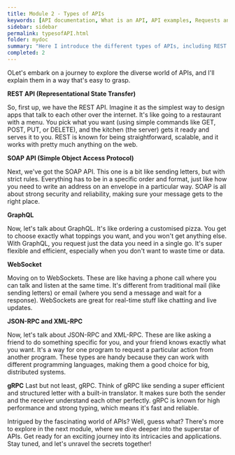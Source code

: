 ```yaml
---
title: Module 2 - Types of APIs
keywords: [API documentation, What is an API, API examples, Requests and Responses, API, REST API, SOAP API, GraphQL, WebSockets, JSON-RPC, XML-RPC, gRPC, REST APIs]
sidebar: sidebar
permalink: typesofAPI.html
folder: mydoc
summary: "Here I introduce the different types of APIs, including REST APIs, SOAP APIs, GraphQL, WebSockets, JSON-RPC, XML-RPC, and gRPC. It explains each type of API in a simple and easy-to-understand way, using analogies and examples. The article also discusses the applications of each type of API."
completed: 2
---
```


OLet's embark on a journey to explore the diverse world of APIs, and I'll explain them in a way that's easy to grasp.

**REST API (Representational State Transfer)**

So, first up, we have the REST API. Imagine it as the simplest way to design apps that talk to each other over the internet. It's like going to a restaurant with a menu. You pick what you want (using simple commands like GET, POST, PUT, or DELETE), and the kitchen (the server) gets it ready and serves it to you. REST is known for being straightforward, scalable, and it works with pretty much anything on the web.


**SOAP API (Simple Object Access Protocol)**

Next, we've got the SOAP API. This one is a bit like sending letters, but with strict rules. Everything has to be in a specific order and format, just like how you need to write an address on an envelope in a particular way. SOAP is all about strong security and reliability, making sure your message gets to the right place.


**GraphQL**

Now, let's talk about GraphQL. It's like ordering a customised pizza. You get to choose exactly what toppings you want, and you won't get anything else. With GraphQL, you request just the data you need in a single go. It's super flexible and efficient, especially when you don't want to waste time or data.

**WebSocket**

Moving on to WebSockets. These are like having a phone call where you can talk and listen at the same time. It's different from traditional mail (like sending letters) or email (where you send a message and wait for a response). WebSockets are great for real-time stuff like chatting and live updates.

**JSON-RPC and XML-RPC**

Now, let's talk about JSON-RPC and XML-RPC. These are like asking a friend to do something specific for you, and your friend knows exactly what you want. It's a way for one program to request a particular action from another program. These types are handy because they can work with different programming languages, making them a good choice for big, distributed systems.

**gRPC**
Last but not least, gRPC. Think of gRPC like sending a super efficient and structured letter with a built-in translator. It makes sure both the sender and the receiver understand each other perfectly. gRPC is known for high performance and strong typing, which means it's fast and reliable.

Intrigued by the fascinating world of APIs? Well, guess what? There's more to explore in the next module, where we dive deeper into the superstar of APIs. Get ready for an exciting journey into its intricacies and applications. Stay tuned, and let's unravel the secrets together!